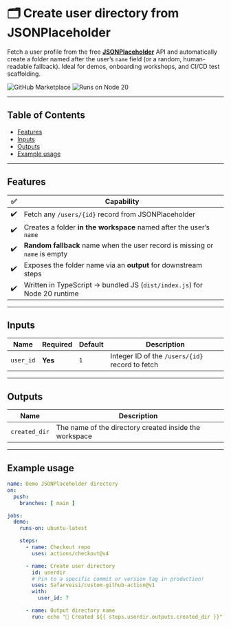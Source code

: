 # 🗂️ Create user directory from JSONPlaceholder

Fetch a user profile from the free **[JSONPlaceholder](https://jsonplaceholder.typicode.com/)** API and automatically create a folder named after the user’s `name` field (or a random, human-readable fallback). Ideal for demos, onboarding workshops, and CI/CD test scaffolding.

![GitHub Marketplace](https://img.shields.io/badge/GitHub%20Marketplace-Create%20user%20directory%20from%20JSONPlaceholder-orange?logo=github&style=flat)
![Runs on Node 20](https://img.shields.io/badge/Node.js-20.x-brightgreen?logo=node.js)

---

## Table&nbsp;of&nbsp;Contents

  - [Features](#features)
  - [Inputs](#inputs)
  - [Outputs](#outputs)
  - [Example usage](#example-usage)

---

## Features

| ✅ | Capability |
|----|------------|
| ✔️ | Fetch any `/users/{id}` record from JSONPlaceholder |
| ✔️ | Creates a folder **in the workspace** named after the user’s `name` |
| ✔️ | **Random fallback** name when the user record is missing or `name` is empty |
| ✔️ | Exposes the folder name via an **output** for downstream steps |
| ✔️ | Written in TypeScript → bundled JS (`dist/index.js`) for Node 20 runtime |

---

## Inputs

| Name | Required | Default | Description |
|------|----------|---------|-------------|
| `user_id` | **Yes** | `1` | Integer ID of the `/users/{id}` record to fetch |

---

## Outputs

| Name | Description |
|------|-------------|
| `created_dir` | The name of the directory created inside the workspace |

---

## Example usage

```yaml
name: Demo JSONPlaceholder directory
on:
  push:
    branches: [ main ]

jobs:
  demo:
    runs-on: ubuntu-latest

    steps:
      - name: Checkout repo
        uses: actions/checkout@v4

      - name: Create user directory
        id: userdir
        # Pin to a specific commit or version tag in production!
        uses: Safarveisi/custom-github-action@v1
        with:
          user_id: 7

      - name: Output directory name
        run: echo "👋 Created ${{ steps.userdir.outputs.created_dir }}"

